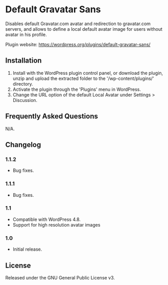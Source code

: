 # Default Gravatar Sans

Disables default Gravatar.com avatar and redirection to gravatar.com servers, and allows to define a local default avatar image for users without avatar in his profile.

Plugin website: https://wordpress.org/plugins/default-gravatar-sans/

## Installation

1. Install with the WordPress plugin control panel, or download the plugin, unzip and upload the extracted folder to the '/wp-content/plugins/' directory.
1. Activate the plugin through the 'Plugins' menu in WordPress.
1. Change the URL option of the default Local Avatar under Settings > Discussion.

## Frequently Asked Questions

N/A.

## Changelog

### 1.1.2
- Bug fixes.

### 1.1.1
- Bug fixes.

### 1.1
- Compatible with WordPress 4.8.
- Support for high resolution avatar images

### 1.0
- Initial release.

## License

Released under the GNU General Public License v3.